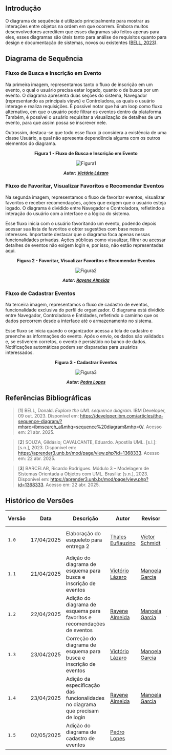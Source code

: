## Introdução

O diagrama de sequência é utilizado principalmente para mostrar as interações entre objetos na ordem em que ocorrem. Embora muitos desenvolvedores acreditem que esses diagramas são feitos apenas para eles, esses diagramas são úteis tanto para análise de requisitos quanto para design e documentação de sistemas, novos ou existentes ([BELL, 2023](#ref1)).

## Diagrama de Sequência

### Fluxo de Busca e Inscrição em Evento

Na primeira imagem, representamos tanto o fluxo de inscrição em um evento, o qual o usuário precisa estar logado, quanto o de busca por um evento. O diagrama apresenta duas seções do sistema, Navegador (representando as principais views) e Controladora, as quais o usuário interage e realiza requisições. É possível notar que há um loop como fluxo alternativo, em que o usuário pode filtrar os eventos dentro da plataforma. Também, é possível o usuário requisitar a visualização de detalhes de um evento, para que assim possa se inscrever nele.

Outrossim, destaca-se que todo esse fluxo já considera a existência de uma classe Usuário, a qual não apresenta dependência alguma com os outros elementos do diagrama.

<center>

<a id="fig1">**Figura 1 - Fluxo de Busca e Inscrição em Evento**</a>

![Figura1](../assets/diagrama-sequencia/diagrama_sequencia_victorio.png)  
<font size="2"><p style="text-align: center"><b>*Autor: <a href="https://github.com/Victor-oss">Victório Lázaro</a>*</b></p></font>
</center>

### Fluxo de Favoritar, Visualizar Favoritos e Recomendar Eventos

Na segunda imagem, representamos o fluxo de favoritar eventos, visualizar favoritos e receber recomendações, ações que exigem que o usuário esteja logado. O diagrama é dividido entre Navegador e Controladora, refletindo a interação do usuário com a interface e a lógica do sistema.

Esse fluxo inicia com o usuário favoritando um evento, podendo depois acessar sua lista de favoritos e obter sugestões com base nesses interesses. Importante destacar que o diagrama foca apenas nessas funcionalidades privadas. Ações públicas como visualizar, filtrar ou acessar detalhes de eventos não exigem login e, por isso, não estão representadas aqui.

<center>

<a id="fig2">**Figura 2 - Favoritar, Visualizar Favoritos e Recomendar Eventos**</a>

![Figura2](../assets/diagrama-sequencia/diagrama_favoritos.png)  
<font size="2"><p style="text-align: center"><b>*Autor: <a href="https://github.com/rayenealmeida">Rayene Almeida</a>*</b></p></font>
</center>


### Fluxo de Cadastrar Eventos

Na terceira imagem, representamos o fluxo de cadastro de eventos, funcionalidade exclusiva do perfil de organizador. O diagrama está dividido entre Navegador, Controladora e Entidades, refletindo o caminho que os dados percorrem desde a interface até o armazenamento no sistema.

Esse fluxo se inicia quando o organizador acessa a tela de cadastro e preenche as informações do evento. Após o envio, os dados são validados e, se estiverem corretos, o evento é persistido no banco de dados. Notificações automáticas podem ser disparadas para usuários interessados.



<center>

<a id="fig3">**Figura 3 - Cadastrar Eventos**</a>

![Figura3](../assets/diagrama-sequencia/diagrama_cadastro.png)  
<font size="2"><p style="text-align: center"><b>*Autor: <a href="https://github.com/pLopess">Pedro Lopes</a>*</b></p></font>
</center>




## Referências Bibliográficas

> [<a id='ref1'>1</a>] BELL, Donald. *Explore the UML sequence diagram*. IBM Developer, 09 out. 2023. Disponível em: <https://developer.ibm.com/articles/the-sequence-diagram/?mhsrc=ibmsearch_a&mhq=sequence%20diagram&mhp=0/>. Acesso em: 21 abr. 2025.

> [<a id='ref2'>2</a>] SOUZA, Gildásio; CAVALCANTE, Eduardo. Apostila UML. [s.l.]: [s.n.], 2023. Disponível em: <https://aprender3.unb.br/mod/page/view.php?id=1368333>. Acesso em: 22 abr. 2025.

> [<a id='ref3'>3</a>] BARCELAR, Ricardo Rodrigues. Módulo 3 – Modelagem de Sistemas Orientada a Objetos com UML. Brasília: [s.n.], 2023. Disponível em: <https://aprender3.unb.br/mod/page/view.php?id=1368333>. Acesso em: 22 abr. 2025.

## Histórico de Versões

| Versão | Data       | Descrição               | Autor                                             | Revisor                                                | Comentário do Revisor |
| ------ | ---------- | ----------------------- | ------------------------------------------------- | ------------------------------------------------------ | --------------------- |
| `1.0`    | 17/04/2025 | Elaboração do esqueleto para entrega 2    |[Thales Euflauzino](https://github.com/thaleseuflauzino) | [Víctor Schmidt](https://github.com/moonshinerd)  | Aprovação do PR, ótimo trabalho |
| `1.1`    | 21/04/2025 | Adição do diagrama de esquema para busca e inscrição de eventos   |[Victório Lázaro](https://github.com/Victor-oss) | [Manoela Garcia](https://github.com/manu-sgc) | Só corrigir o que necessita de login |
| `1.2`    | 22/04/2025 | Adição do diagrama de esquema para favoritos e recomendações de eventos   |[Rayene Almeida](https://github.com/rayenealmeida) | [Manoela Garcia](https://github.com/manu-sgc) | Só adicionar o texto explicativo |
| `1.3`    | 23/04/2025 | Correção do diagrama de esquema para busca e inscrição de eventos   |[Victório Lázaro](https://github.com/Victor-oss) | [Manoela Garcia](https://github.com/manu-sgc) | Ficou muito bom!! |
| `1.4`    | 23/04/2025 | Adição da especificação das funcionalidades no diagrama que precisam de login  |[Rayene Almeida](https://github.com/rayenealmeida) | [Manoela Garcia](https://github.com/manu-sgc) | Tá ótimo! Aprovação do PR |
| `1.5`    | 02/05/2025 | Adição do diagrama de cadastro de eventos  |[Pedro Lopes](https://github.com/pLopess) | | |